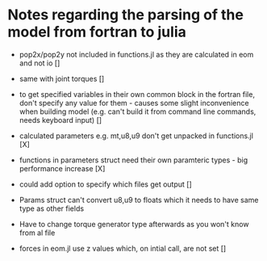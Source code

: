# Notes regarding the parsing of the model from fortran to julia

- pop2x/pop2y not included in functions.jl as they are calculated in eom and not io []

- same with joint torques []

- to get specified variables in their own common block in the fortran file, don't specify any value for them - causes some slight inconvenience when building model (e.g. can't build it from command line commands, needs keyboard input) []

- calculated parameters e.g. mt,u8,u9 don't get unpacked in functions.jl [X]

- functions in parameters struct need their own paramteric types - big performance increase [X]

- could add option to specify which files get output []

- Params struct can't convert u8,u9 to floats which it needs to have same type as other fields

- Have to change torque generator type afterwards as you won't know from al file

- forces in eom.jl use z values which, on intial call, are not set []
